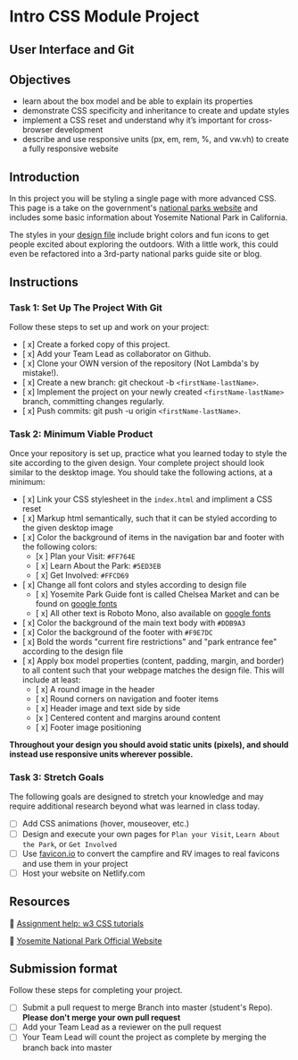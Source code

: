 # Intro CSS Module Project

## User Interface and Git

## Objectives

- learn about the box model and be able to explain its properties
- demonstrate CSS specificity and inheritance to create and update styles
- implement a CSS reset and understand why it’s important for cross-browser development
- describe and use responsive units (px, em, rem, %, and vw.vh) to create a fully responsive website

## Introduction

In this project you will be styling a single page with more advanced CSS. This page is a take on the government's [national parks website](https://www.nps.gov/yose/index.htm) and includes some basic information about Yosemite National Park in California.

The styles in your [design file](/design/desktop.jpg) include bright colors and fun icons to get people excited about exploring the outdoors. With a little work, this could even be refactored into a 3rd-party national parks guide site or blog.

## Instructions

### Task 1: Set Up The Project With Git

Follow these steps to set up and work on your project:

- [ x] Create a forked copy of this project.
- [ x] Add your Team Lead as collaborator on Github.
- [ x] Clone your OWN version of the repository (Not Lambda's by mistake!).
- [ x] Create a new branch: git checkout -b `<firstName-lastName>`.
- [ x] Implement the project on your newly created `<firstName-lastName>` branch, committing changes regularly.
- [ x] Push commits: git push -u origin `<firstName-lastName>`.

### Task 2: Minimum Viable Product

Once your repository is set up, practice what you learned today to style the site according to the given design. Your complete project should look similar to the desktop image. You should take the following actions, at a minimum:

- [ x] Link your CSS stylesheet in the `index.html` and impliment a CSS reset 
- [ x] Markup html semantically, such that it can be styled according to the given desktop image
- [ x] Color the background of items in the navigation bar and footer with the following colors:
  - [x ] Plan your Visit: `#FF764E`
  - [ x] Learn About the Park: `#5ED3EB`
  - [ x] Get Involved: `#FFCD69`
- [ x] Change all font colors and styles according to design file
  - [ x] Yosemite Park Guide font is called Chelsea Market and can be found on [google fonts](https://fonts.google.com/specimen/Chelsea+Market)
  - [ x] All other text is Roboto Mono, also available on [google fonts](https://fonts.google.com/specimen/Roboto+Mono)
- [ x] Color the background of the main text body with `#DDB9A3`
- [ x] Color the background of the footer with `#F9E7DC`
- [ x] Bold the words "current fire restrictions" and "park entrance fee" according to the design file
- [ x] Apply box model properties (content, padding, margin, and border) to all content such that your webpage matches the design file. This will include at least:
  - [ x] A round image in the header
  - [ x] Round corners on navigation and footer items
  - [ x] Header image and text side by side
  - [x ] Centered content and margins around content
  - [ x] Footer image positioning

**Throughout your design you should avoid static units (pixels), and should instead use responsive units wherever possible.**


### Task 3: Stretch Goals

The following goals are designed to stretch your knowledge and may require additional research beyond what was learned in class today.

- [ ] Add CSS animations (hover, mouseover, etc.)
- [ ] Design and execute your own pages for `Plan your Visit`, `Learn About the Park`, or `Get Involved`
- [ ] Use [favicon.io](https://favicon.io/favicon-converter/) to convert the campfire and RV images to real favicons and use them in your project
- [ ] Host your website on Netlify.com

## Resources

👋 [Assignment help: w3 CSS tutorials](https://www.w3schools.com/css/)

👀 [Yosemite National Park Official Website](https://www.nps.gov/yose/index.htm)

## Submission format

Follow these steps for completing your project.

- [ ] Submit a pull request to merge <firstName-lastName> Branch into master (student's  Repo). **Please don't merge your own pull request**
- [ ] Add your Team Lead as a reviewer on the pull request
- [ ] Your Team Lead will count the project as complete by merging the branch back into master
